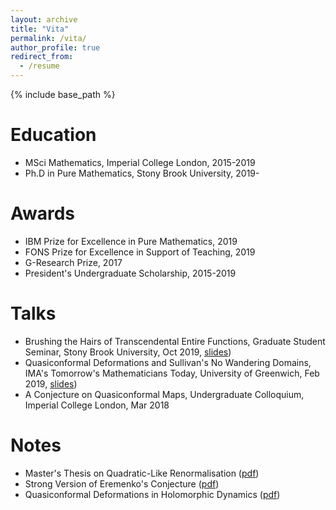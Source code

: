 ```yaml
---
layout: archive
title: "Vita"
permalink: /vita/
author_profile: true
redirect_from:
  - /resume
---
```


{% include base_path %}

Education
======
* MSci Mathematics, Imperial College London, 2015-2019
* Ph.D in Pure Mathematics, Stony Brook University, 2019-

Awards
======
  * IBM Prize for Excellence in Pure Mathematics, 2019
  * FONS Prize for Excellence in Support of Teaching, 2019
  * G-Research Prize, 2017
  * President's Undergraduate Scholarship, 2015-2019

Talks
======
  * Brushing the Hairs of Transcendental Entire Functions, Graduate Student Seminar, Stony Brook University, Oct 2019, [slides](/files/brushing-the-hairs-talk.pdf))
  * Quasiconformal Deformations and Sullivan's No Wandering Domains, IMA's Tomorrow's Mathematicians Today, University of Greenwich, Feb 2019, [slides](/files/qc-deformations-talk.pdf))
  * A Conjecture on Quasiconformal Maps, Undergraduate Colloquium, Imperial College London, Mar 2018

Notes
======
  * Master's Thesis on Quadratic-Like Renormalisation ([pdf](/files/masters-thesis.pdf/))
  * Strong Version of Eremenko's Conjecture ([pdf](/files/eremenko-lyubich-class.pdf/))
  * Quasiconformal Deformations in Holomorphic Dynamics ([pdf](/files/quasiconformal-deformations.pdf/))

